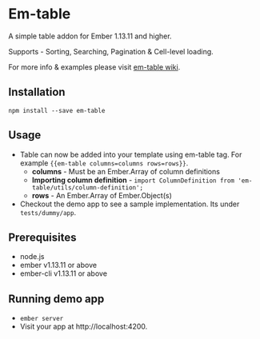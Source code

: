 # Em-table

A simple table addon for Ember 1.13.11 and higher.

Supports - Sorting, Searching, Pagination & Cell-level loading.

For more info & examples please visit [em-table wiki](https://github.com/sreenaths/em-table/wiki).

## Installation

`npm install --save em-table`

## Usage

* Table can now be added into your template using em-table tag. For example `{{em-table columns=columns rows=rows}}`.
  * **columns** - Must be an Ember.Array of column definitions
  * **Importing column definition** - `import ColumnDefinition from 'em-table/utils/column-definition';`
  * **rows** -  An Ember.Array of Ember.Object(s)
* Checkout the demo app to see a sample implementation. Its under `tests/dummy/app`.

## Prerequisites
* node.js
* ember v1.13.11 or above
* ember-cli v1.13.11 or above

## Running demo app

* `ember server`
* Visit your app at http://localhost:4200.
